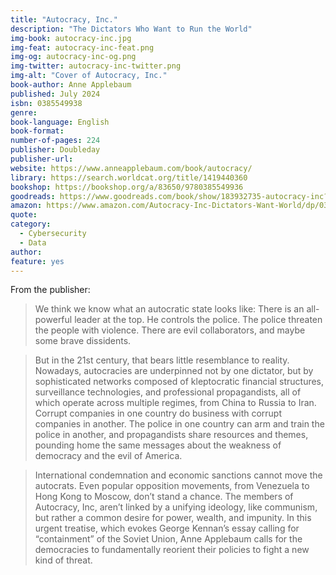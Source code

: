 ```yaml
---
title: "Autocracy, Inc."
description: "The Dictators Who Want to Run the World"
img-book: autocracy-inc.jpg
img-feat: autocracy-inc-feat.png
img-og: autocracy-inc-og.png
img-twitter: autocracy-inc-twitter.png
img-alt: "Cover of Autocracy, Inc."
book-author: Anne Applebaum
published: July 2024
isbn: 0385549938
genre: 
book-language: English
book-format: 
number-of-pages: 224
publisher: Doubleday
publisher-url: 
website: https://www.anneapplebaum.com/book/autocracy/
library: https://search.worldcat.org/title/1419440360
bookshop: https://bookshop.org/a/83650/9780385549936
goodreads: https://www.goodreads.com/book/show/183932735-autocracy-inc?from_search=true&from_srp=true&qid=IriOJtcBSL&rank=1
amazon: https://www.amazon.com/Autocracy-Inc-Dictators-Want-World/dp/0385549938
quote: 
category:
  - Cybersecurity
  - Data
author: 
feature: yes
---
```


From the publisher:

> We think we know what an autocratic state looks like: There is an all-powerful leader at the top. He controls the police. The police threaten the people with violence. There are evil collaborators, and maybe some brave dissidents.

> But in the 21st century, that bears little resemblance to reality. Nowadays, autocracies are underpinned not by one dictator, but by sophisticated networks composed of kleptocratic financial structures, surveillance technologies, and professional propagandists, all of which operate across multiple regimes, from China to Russia to Iran. Corrupt companies in one country do business with corrupt companies in another. The police in one country can arm and train the police in another, and propagandists share resources and themes, pounding home the same messages about the weakness of democracy and the evil of America.

> International condemnation and economic sanctions cannot move the autocrats. Even popular opposition movements, from Venezuela to Hong Kong to Moscow, don’t stand a chance. The members of Autocracy, Inc, aren’t linked by a unifying ideology, like communism, but rather a common desire for power, wealth, and impunity. In this urgent treatise, which evokes George Kennan’s essay calling for “containment” of the Soviet Union, Anne Applebaum calls for the democracies to fundamentally reorient their policies to fight a new kind of threat.